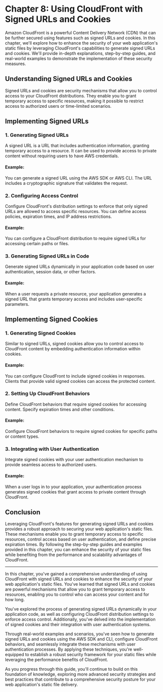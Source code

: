 # Chapter 8: Using CloudFront with Signed URLs and Cookies

Amazon CloudFront is a powerful Content Delivery Network (CDN) that can be further secured using features such as signed URLs and cookies. In this chapter, we'll explore how to enhance the security of your web application's static files by leveraging CloudFront's capabilities to generate signed URLs and cookies. We'll provide in-depth explanations, step-by-step guides, and real-world examples to demonstrate the implementation of these security measures.

## Understanding Signed URLs and Cookies

Signed URLs and cookies are security mechanisms that allow you to control access to your CloudFront distributions. They enable you to grant temporary access to specific resources, making it possible to restrict access to authorized users or time-limited scenarios.

## Implementing Signed URLs

### 1. **Generating Signed URLs**

A signed URL is a URL that includes authentication information, granting temporary access to a resource. It can be used to provide access to private content without requiring users to have AWS credentials.

#### Example:

You can generate a signed URL using the AWS SDK or AWS CLI. The URL includes a cryptographic signature that validates the request.

### 2. **Configuring Access Control**

Configure CloudFront's distribution settings to enforce that only signed URLs are allowed to access specific resources. You can define access policies, expiration times, and IP address restrictions.

#### Example:

You can configure a CloudFront distribution to require signed URLs for accessing certain paths or files.

### 3. **Generating Signed URLs in Code**

Generate signed URLs dynamically in your application code based on user authentication, session data, or other factors.

#### Example:

When a user requests a private resource, your application generates a signed URL that grants temporary access and includes user-specific parameters.

## Implementing Signed Cookies

### 1. **Generating Signed Cookies**

Similar to signed URLs, signed cookies allow you to control access to CloudFront content by embedding authentication information within cookies.

#### Example:

You can configure CloudFront to include signed cookies in responses. Clients that provide valid signed cookies can access the protected content.

### 2. **Setting Up CloudFront Behaviors**

Define CloudFront behaviors that require signed cookies for accessing content. Specify expiration times and other conditions.

#### Example:

Configure CloudFront behaviors to require signed cookies for specific paths or content types.

### 3. **Integrating with User Authentication**

Integrate signed cookies with your user authentication mechanism to provide seamless access to authorized users.

#### Example:

When a user logs in to your application, your authentication process generates signed cookies that grant access to private content through CloudFront.

## Conclusion

Leveraging CloudFront's features for generating signed URLs and cookies provides a robust approach to securing your web application's static files. These mechanisms enable you to grant temporary access to specific resources, control access based on user authentication, and define precise expiration times. By following the step-by-step guides and examples provided in this chapter, you can enhance the security of your static files while benefiting from the performance and scalability advantages of CloudFront.

---

In this chapter, you've gained a comprehensive understanding of using CloudFront with signed URLs and cookies to enhance the security of your web application's static files. You've learned that signed URLs and cookies are powerful mechanisms that allow you to grant temporary access to resources, enabling you to control who can access your content and for how long.

You've explored the process of generating signed URLs dynamically in your application code, as well as configuring CloudFront distribution settings to enforce access control. Additionally, you've delved into the implementation of signed cookies and their integration with user authentication systems.

Through real-world examples and scenarios, you've seen how to generate signed URLs and cookies using the AWS SDK and CLI, configure CloudFront behaviors, and seamlessly integrate these mechanisms with user authentication processes. By applying these techniques, you're well-equipped to establish a robust security framework for your static files while leveraging the performance benefits of CloudFront.

As you progress through this guide, you'll continue to build on this foundation of knowledge, exploring more advanced security strategies and best practices that contribute to a comprehensive security posture for your web application's static file delivery.